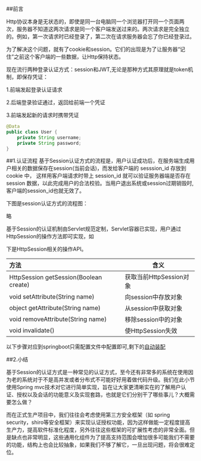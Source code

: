 ##前言

Http协议本身是无状态的，即使是同一台电脑同一个浏览器打开同一个页面两次，服务器不知道这两次请求是同一个客户端发送过来的。两次请求是完全独立的。例如，第一次请求时已经登录了，第二次在请求服务器会忘了你已经登录过。

为了解决这个问题，就有了cookie和session。它们的出现是为了让服务器“记住”之前这个客户端的一些数据，让Http保持状态。

现在流行两种登录认证方式：session和JWT,无论是那种方式其原理就是token机制，即保存凭证：

1.前端发起登录认证请求

2.后端登录验证通过，返回给前端一个凭证

3.前端发起新的请求时携带凭证

```java
@Data
public class User {
    private String username;
    private String password;
}
```



##1.认证流程
基于Session认证方式的流程是，用户认证成功后，在服务端生成用户相关的数据保存在session(当前会话)，而发给客户端的 sesssion_id 存放到 cookie 中，
这样用客户端请求时带上 session_id 就可以验证服务器端是否存在session 数据，以此完成用户的合法校验。当用户退出系统或session过期销毁时,客户端的session_id也就无效了。

下图是session认证方式的流程图：

略

基于Session的认证机制由Servlet规范定制，Servlet容器已实现，用户通过HttpSession的操作方法即可实现，如

下是HttpSession相关的操作API。

| 方法                                   | 含义                    |
| :------------------------------------- | ----------------------- |
| HttpSession getSession(Boolean create) | 获取当前HttpSession对象 |
| void setAttribute(String name)         | 向session中存放对象     |
| object getAttribute(String name)       | 从session中获取对象     |
| void removeAttribute(String name)      | 移除session中的对象     |
| void invalidate()                      | 使HttpSession失效       |

以下步骤对应到springboot只需配置文件中配置即可,剩下的[自动装配](https://so.csdn.net/so/search?q=自动装配&spm=1001.2101.3001.7020)



##2.小结

基于Session的认证方式是一种常见的认证方式，至今还有非常多的系统在使用因为老的系统对于不是高并发或者分布式不可能好好用着做代码升级。我们在此小节使用Spring mvc技术对它进行简单实现，旨在让大家更清晰实在的了解用户认证、授权以及会话的功能意义及实现套路，也就是它们分别干了哪些事儿？大概需要怎么做？

而在正式生产项目中，我们往往会考虑使用第三方安全框架（如 spring security，shiro等安全框架）来实现认证授权功能，因为这样做能一定程度提高生产力，提高软件标准化程度，另外往往这些框架的可扩展性考虑的非常全面。但是缺点也非常明显，这些通用化组件为了提高支持范围会增加很多可能我们不需要的功能，结构上也会比较抽象，如果我们不够了解它，一旦出现问题，将会很难定位。
